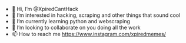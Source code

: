 - 👋 Hi, I’m @XpiredCantHack
- 👀 I’m interested in hacking, scraping and other things that sound cool
- 🌱 I’m currently learning python and webscraping
- 💞️ I’m looking to collaborate on you doing all the work
- 📫 How to reach me https://www.instagram.com/xpiredmemes/

<!---
XpiredCantHack/XpiredCantHack is a ✨ special ✨ repository because its `README.md` (this file) appears on your GitHub profile.
You can click the Preview link to take a look at your changes.
--->
